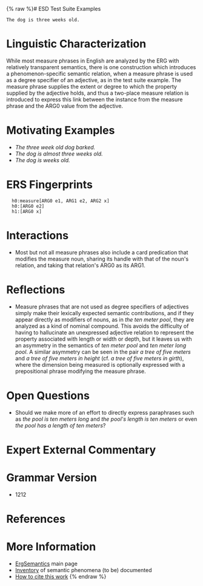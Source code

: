 {% raw %}# ESD Test Suite Examples

    The dog is three weeks old.

# Linguistic Characterization

While most measure phrases in English are analyzed by the ERG with
relatively transparent semantics, there is one construction which
introduces a phenomenon-specific semantic relation, when a measure
phrase is used as a degree specifier of an adjective, as in the test
suite example. The measure phrase supplies the extent or degree to which
the property supplied by the adjective holds, and thus a two-place
measure relation is introduced to express this link between the instance
from the measure phrase and the ARG0 value from the adjective.

# Motivating Examples

- *The three week old dog barked.*
- *The dog is almost three weeks old.*
- *The dog is weeks old.*

# ERS Fingerprints

      h0:measure[ARG0 e1, ARG1 e2, ARG2 x]
      h0:[ARG0 e2]
      h1:[ARG0 x]

# Interactions

- Most but not all measure phrases also include a card predication
that modifies the measure noun, sharing its handle with that of the
noun's relation, and taking that relation's ARG0 as its ARG1.

# Reflections

- Measure phrases that are not used as degree specifiers of adjectives
simply make their lexically expected semantic contributions, and if
they appear directly as modifiers of nouns, as in *the ten meter
pool*, they are analyzed as a kind of nominal compound. This avoids
the difficulty of having to hallucinate an unexpressed adjective
relation to represent the property associated with length or width
or depth, but it leaves us with an asymmetry in the semantics of
*ten meter pool* and *ten meter long pool*. A similar asymmetry can
be seen in the pair *a tree of five meters* and *a tree of five
meters in height* (cf. *a tree of five meters in girth*), where the
dimension being measured is optionally expressed with a
prepositional phrase modifying the measure phrase.

# Open Questions

- Should we make more of an effort to directly express paraphrases
such as *the pool is ten meters long* and *the pool's length is ten
meters* or even *the pool has a length of ten meters*?

# Expert External Commentary

# Grammar Version

- 1212

# References

# More Information

- [ErgSemantics](ErgSemantics) main page
- [Inventory](ErgSemantics_Inventory) of semantic phenomena (to be)
documented
- [How to cite this work](ErgSemantics_HowToCite)
{% endraw %}